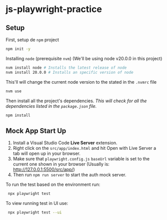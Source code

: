 # js-playwright-practice

## Setup

First, setup de `npm` project

```bash
npm init -y
```

Installing `node` (prerequisite `nvm`)
(We'll be using node v20.0.0 in this project)

```bash
nvm install node # Installs the latest release of node
nvm install 20.0.0 # Installs an specific version of node
```

This'll will change the current node version to the stated in the `.nvmrc` file

```bash
nvm use
```

Then install all the project's dependencies.
_This will check for all the dependencies listed in the `package.json` file._

```bash
npm install
```

## Mock App Start Up

1. Install a Visual Studio Code **Live Server** extension.
2. Right click on the `src/app/index.html` and hit Open with Live Server a tab will open up in your browser.
3. Make sure that `playwright.config.js` `baseUrl` variable is set to the current one shown in your browser (Usually is: http://127.0.0.1:5500/src/app/)
4. Then run `npm run server` to start the auth mock server.

To run the test based on the environment run:

```bash
 npx playwright test
```
To view running test in UI use:

```bash
 npx playwright test --ui
```